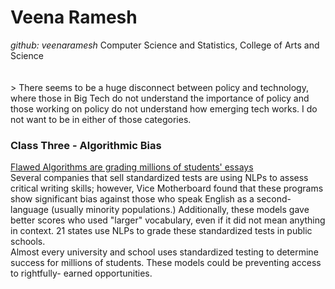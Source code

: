 <h1> Veena Ramesh </h1> 
<i> github: veenaramesh </i> 
Computer Science and Statistics, College of Arts and Science 
<br> 
<br> 
<br> 
> There seems to be a huge disconnect between policy and technology, where those in Big Tech do not understand the importance of policy
and those working on policy do not understand how emerging tech works. I do not want to be in either of those categories. 

<h3> Class Three - Algorithmic Bias </h3> 

[Flawed Algorithms are grading millions of students' essays](https://www.vice.com/en_us/article/pa7dj9/flawed-algorithms-are-grading-millions-of-students-essays?utm_campaign=The%20Batch&utm_source=hs_email&utm_medium=email&utm_content=76444586&_hsenc=p2ANqtz-86J-dM6Yg6jGk3q5m9vpYEAWrt3HONfUloyHgL-gTruZWIgXddqop4Ik21u9kb8gEFegK8xbtfTKquojndZL5W1erjHg&_hsmi=76444586)
<br> 
Several companies that sell standardized tests are using NLPs to assess critical
writing skills; however, Vice Motherboard found that these programs show significant
bias against those who speak English as a second-language (usually minority populations.)
Additionally, these models gave better scores who used "larger" vocabulary, even if
it did not mean anything in context. 21 states use NLPs to grade these standardized
tests in public schools. 
<br> 
Almost every university and school uses standardized testing to determine success
for millions of students. These models could be preventing access to rightfully-
earned opportunities. 

